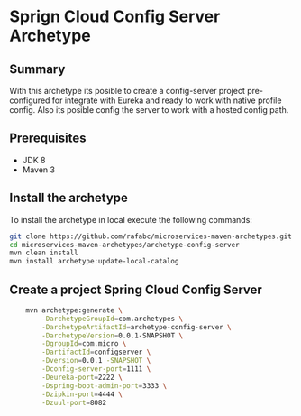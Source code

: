 Sprign Cloud Config Server Archetype
======================================

Summary
-------
With this archetype its posible to create a config-server project pre-configured for integrate with Eureka and ready to work with native profile config.
Also its posible config the server to work with a hosted config path.

Prerequisites
-------------

- JDK 8
- Maven 3

Install the archetype
-------------

To install the archetype in local execute the following commands:

```bash
git clone https://github.com/rafabc/microservices-maven-archetypes.git
cd microservices-maven-archetypes/archetype-config-server
mvn clean install
mvn install archetype:update-local-catalog
```

Create a project Spring Cloud Config Server
----------------

```bash
    mvn archetype:generate \
        -DarchetypeGroupId=com.archetypes \
        -DarchetypeArtifactId=archetype-config-server \
        -DarchetypeVersion=0.0.1-SNAPSHOT \
        -DgroupId=com.micro \
        -DartifactId=configserver \
        -Dversion=0.0.1	-SNAPSHOT \
		-Dconfig-server-port=1111 \
		-Deureka-port=2222 \
		-Dspring-boot-admin-port=3333 \
		-Dzipkin-port=4444 \
		-Dzuul-port=8082
```
	 


